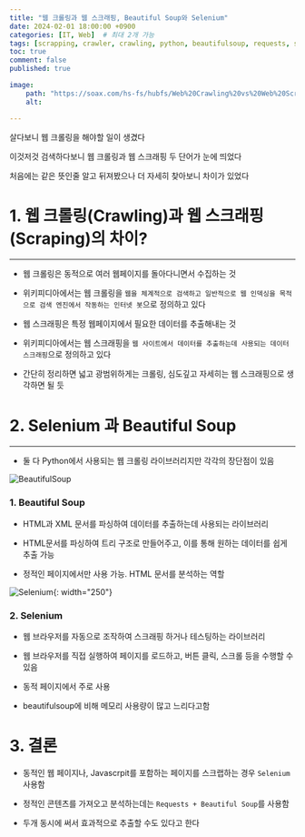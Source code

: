 ```yaml
---
title: "웹 크롤링과 웹 스크래핑, Beautiful Soup와 Selenium"
date: 2024-02-01 18:00:00 +0900
categories: [IT, Web]  # 최대 2개 가능
tags: [scrapping, crawler, crawling, python, beautifulsoup, requests, selenium]     # 태그는 항상 소문자로 작성할 것
toc: true
comment: false
published: true

image:
    path: "https://soax.com/hs-fs/hubfs/Web%20Crawling%20vs%20Web%20Scraping%202.png?width=1920&height=1080&name=Web%20Crawling%20vs%20Web%20Scraping%202.png"
    alt: 

---
```


살다보니 웹 크롤링을 해야할 일이 생겼다

이것저것 검색하다보니 웹 크롤링과 웹 스크래핑 두 단어가 눈에 띄었다

처음에는 같은 뜻인줄 알고 뒤져봤으나 더 자세히 찾아보니 차이가 있었다


# 1. 웹 크롤링(Crawling)과 웹 스크래핑(Scraping)의 차이?
---

- 웹 크롤링은 동적으로 여러 웹페이지를 돌아다니면서 수집하는 것 

- 위키피디아에서는 웹 크롤링을 `웹을 체계적으로 검색하고 일반적으로 웹 인덱싱을 목적으로 검색 엔진에서 작동하는 인터넷 봇`으로 정의하고 있다

- 웹 스크래핑은 특정 웹페이지에서 필요한 데이터를 추출해내는 것

- 위키피디아에서는 웹 스크래핑을 `웹 사이트에서 데이터를 추출하는데 사용되는 데이터 스크래핑`으로 정의하고 있다

- 간단히 정리하면 넓고 광범위하게는 크롤링, 심도깊고 자세히는 웹 스크래핑으로 생각하면 될 듯

#  2. Selenium 과 Beautiful Soup
---

- 둘 다 Python에서 사용되는 웹 크롤링 라이브러리지만 각각의 장단점이 있음

![BeautifulSoup](https://lh3.googleusercontent.com/o9HtAcCnpfW_o5b1lkhvrJ0lzZBJ6Lm8TwxYue4Z3K5OdekeptiGVAUEPcBC_1ra7cFqAV0QOFByNl3ub_1BJbNe3A=w640-h400-e365-rj-sc0x00ffffff)

### 1. Beautiful Soup

- HTML과 XML 문서를 파싱하여 데이터를 추출하는데 사용되는 라이브러리

- HTML문서를 파싱하여 트리 구조로 만들어주고, 이를 통해 원하는 데이터를 쉽게 추출 가능

- 정적인 페이지에서만 사용 가능. HTML 문서를 분석하는 역할

![Selenium](https://upload.wikimedia.org/wikipedia/commons/thumb/d/d5/Selenium_Logo.png/1200px-Selenium_Logo.png){: width="250"}

### 2. Selenium 

- 웹 브라우저를 자동으로 조작하여 스크래핑 하거나 테스팅하는 라이브러리

- 웹 브라우저를 직접 실행하여 페이지를 로드하고, 버튼 클릭, 스크롤 등을 수행할 수 있음

- 동적 페이지에서 주로 사용

- beautifulsoup에 비해 메모리 사용량이 많고 느리다고함

# 3. 결론

- 동적인 웹 페이지나, Javascrpit를 포함하는 페이지를 스크랩하는 경우 `Selenium` 사용함

- 정적인 콘텐츠를 가져오고 분석하는데는 `Requests + Beautiful Soup`를 사용함

- 두개 동시에 써서 효과적으로 추출할 수도 있다고 한다

